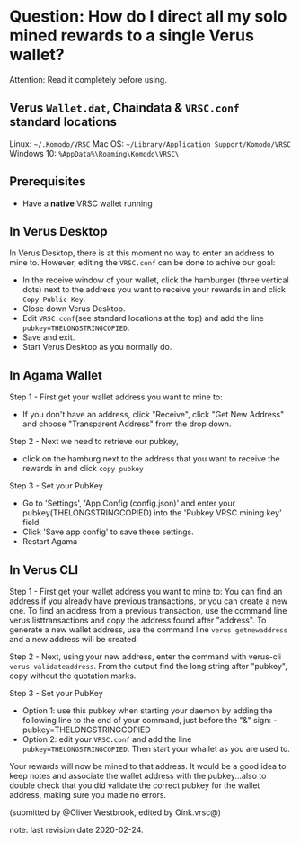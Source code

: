 
# Question: How do I direct all my solo mined rewards to a single Verus wallet?

Attention: Read it completely before using.

## Verus `Wallet.dat`, Chaindata & `VRSC.conf` standard locations
Linux:		`~/.Komodo/VRSC`
Mac OS: 	`~/Library/Application Support/Komodo/VRSC`
Windows 10: 	`%AppData%\Roaming\Komodo\VRSC\`

## Prerequisites
* Have a __native__ VRSC wallet running

## In Verus Desktop
In Verus Desktop, there is at this moment no way to enter an address to mine to. However, editing the `VRSC.conf` can be done to achive our goal:
* In the receive window of your wallet, click the hamburger (three vertical dots) next to the address you want to receive your rewards in and click `Copy Public Key`.
* Close down Verus Desktop.
* Edit `VRSC.conf`(see standard locations at the top) and add the line `pubkey=THELONGSTRINGCOPIED`.
* Save and exit.
* Start Verus Desktop as you normally do.

## In Agama Wallet
Step 1 - First get your wallet address you want to mine to:
* If you don't have an address, click "Receive", click "Get New Address" and choose "Transparent Address" from the drop down.

Step 2 - Next we need to retrieve our pubkey,
* click on the hamburg next to the address that you want to receive the rewards in and click `copy pubkey`

Step 3 - Set your PubKey
* Go to 'Settings', 'App Config (config.json)' and enter your pubkey(THELONGSTRINGCOPIED) into the 'Pubkey VRSC mining key' field.
* Click 'Save app config' to save these settings.
* Restart Agama

## In Verus CLI
Step 1 - First get your wallet address you want to mine to:
You can find an address if you already have previous transactions, or you can create a new one.  To find an address from a previous transaction, use the command line verus listtransactions and copy the address found after "address".
To generate a new wallet address, use the command line `verus getnewaddress` and a new address will be created.

Step 2 - Next, using your new address, enter the command with verus-cli `verus validateaddress`. From the output find the long string after "pubkey", copy without the quotation marks.

Step 3 - Set your PubKey
* Option 1: use this pubkey when starting your daemon by adding the following line to the end of your command, just before the "&" sign: -pubkey=THELONGSTRINGCOPIED
* Option 2: edit your `VRSC.conf` and add the line `pubkey=THELONGSTRINGCOPIED`. Then start your whallet as you are used to.

Your rewards will now be mined to that address.  It would be a good idea to keep notes and associate the wallet address with the pubkey...also to double check that you did validate the correct pubkey for the wallet address, making sure you made no errors.

(submitted by @Oliver Westbrook, edited by Oink.vrsc@)

note: last revision date 2020-02-24.
